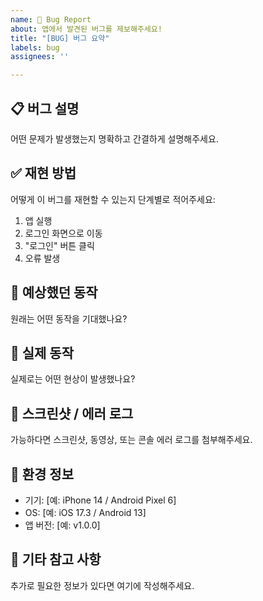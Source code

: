 ```yaml
---
name: 🐞 Bug Report
about: 앱에서 발견된 버그를 제보해주세요!
title: "[BUG] 버그 요약"
labels: bug
assignees: ''

---
```


## 📋 버그 설명
어떤 문제가 발생했는지 명확하고 간결하게 설명해주세요.

## ✅ 재현 방법
어떻게 이 버그를 재현할 수 있는지 단계별로 적어주세요:

1. 앱 실행
2. 로그인 화면으로 이동
3. "로그인" 버튼 클릭
4. 오류 발생

## 🧠 예상했던 동작
원래는 어떤 동작을 기대했나요?

## 📱 실제 동작
실제로는 어떤 현상이 발생했나요?

## 📸 스크린샷 / 에러 로그
가능하다면 스크린샷, 동영상, 또는 콘솔 에러 로그를 첨부해주세요.

## 📱 환경 정보
- 기기: [예: iPhone 14 / Android Pixel 6]
- OS: [예: iOS 17.3 / Android 13]
- 앱 버전: [예: v1.0.0]

## 🧪 기타 참고 사항
추가로 필요한 정보가 있다면 여기에 작성해주세요.
